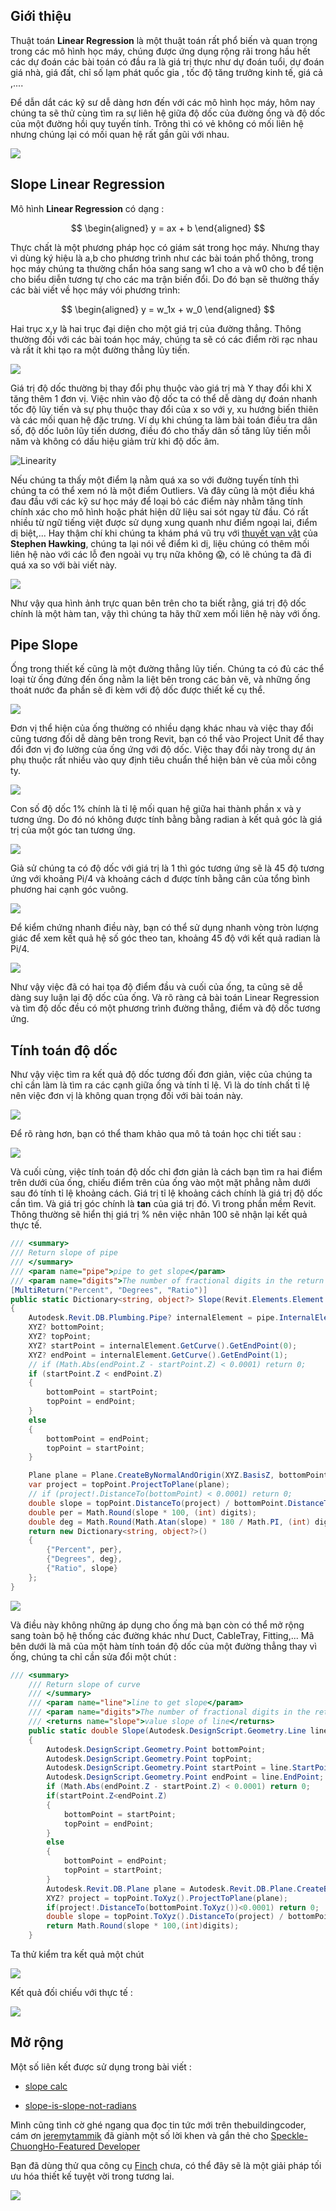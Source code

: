 ## Giới thiệu

Thuật toán **Linear Regression** là một thuật toán rất phổ biến và quan trọng trong các mô hình học máy, chúng được ứng dụng rộng rãi trong hầu hết các dự đoán các bài toán có đầu ra là giá trị thực như dự đoán tuổi, dự đoán giá nhà, giá đất, chỉ số lạm phát quốc gia , tốc độ tăng trưởng kinh tế, giá cả ,.... 

Để dẫn dắt các kỹ sư dễ dàng hơn đến với các mô hình học máy, hôm nay chúng ta sẽ thử cùng tìm ra sự liên hệ giữa độ dốc của đường ống và độ dốc của một đường hồi quy tuyến tính. Trông thì có vẻ không có mối liên hệ nhưng chúng lại có mối quan hệ rất gần gũi với nhau.

![](pic/Untitled-2022-10-08-1045.png)

## Slope Linear Regression

Mô hình **Linear Regression** có dạng :

$$
\begin{aligned}
y = ax + b
\end{aligned}
$$

Thực chất là một phương pháp học có giám sát trong học máy. Nhưng thay vì dùng ký hiệu là a,b cho phương trình như các bài toán phổ thông, trong học máy chúng ta thường chẩn hóa sang sang w1 cho a và w0 cho b để tiện cho biểu diễn tương tự cho các ma trận biến đổi. Do đó bạn sẽ thường thấy các bài viết về học máy vói phương trình:

$$ 
\begin{aligned}
y = w_1x + w_0
\end{aligned}
$$

Hai trục x,y là hai trục đại diện cho một giá trị của đường thẳng. Thông thường đối với các bài toán học máy, chúng ta sẽ có các điểm rời rạc nhau và rất ít khi tạo ra một đường thẳng lũy tiến.

![](pic/ApplicationFrameHost_34GmRb2dIN.png)

Giá trị độ dốc thường bị thay đổi phụ thuộc vào giá trị mà Y thay đổi khi X tăng thêm 1 đơn vị. Việc nhìn vào độ dốc ta có thể dễ dàng dự đoán nhanh tốc độ lũy tiến và sự phụ thuộc thay đổi của x so với y, xu hướng biến thiên và các mối quan hệ đặc trưng. Ví dụ khi chúng ta làm bài toán điều tra dân số, độ dốc luôn lũy tiến dương, điều đó cho thấy dân số tăng lũy tiến mỗi năm và không có dấu hiệu giảm trừ khi độ dốc âm.

![Linearity](pic/_Image_15d4b4f4-79ed-4159-ba95-8f2dd09336c0.png)

Nếu chúng ta thấy một điểm lạ nằm quá xa so với đường tuyến tính thì chúng ta có thể xem nó là một điểm Outliers. Và đây cũng là một điều khá đau đầu với các kỹ sư học máy để loại bỏ các điểm này nhằm tăng tính chính xác cho mô hình hoặc phát hiện dữ liệu sai sót ngay từ đầu. Có rất nhiều từ ngữ tiếng việt được sử dụng xung quanh như điểm ngoại lai, điểm dị biệt,... Hay thậm chí khi chúng ta khám phá vũ trụ với [thuyết vạn vật](https://en.wikipedia.org/wiki/Theory_of_everything) của **Stephen Hawking**, chúng ta lại nói về điểm kì dị, liệu chúng có thêm mối liên hệ nào với các lỗ đen ngoài vụ trụ nữa không 😱, có lẽ chúng ta đã đi quá xa so với bài viết này.

![](pic/_Image_3a428146-6d47-4a40-ad57-2230d71cb35f.png)

Như vậy qua hình ảnh trực quan bên trên cho ta biết rằng, giá trị độ dốc chính là một hàm tan, vậy thì chúng ta hãy thữ xem mối liên hệ này với ống.

## Pipe Slope 

Ống trong thiết kế cũng là một đường thẳng lũy tiến. Chúng ta có đủ các thể loại từ ống đứng đến ống nằm la liệt bên trong các bản vẽ, và những ống thoát nước đa phần sẽ đi kèm với độ dốc được thiết kế cụ thể.

![](pic/Revit_GKZIYbliHn.png)

Đơn vị thể hiện của ống thường có nhiều dạng khác nhau và việc thay đổi cũng tương đối dễ dàng bên trong Revit,  bạn có thể vào Project Unit để thay đổi đơn vị đo lường của ống ứng với độ dốc. Việc thay đổi này trong dự án phụ thuộc rất nhiều vào quy định tiêu chuẩn thể hiện bản vẽ của mỗi công ty.

![](pic/_Image_ed1e539a-20a6-4236-be6e-666713d6a222.png)

Con số độ dốc 1% chính là tỉ lệ mối quan hệ giữa hai thành phần x và y tương ứng. Do đó nó không được tính bằng bằng radian à kết quả góc là giá trị của một góc tan tương ứng.

![](pic/firefox_sOzuNPuy8z.png)

Giả sử chúng ta có độ dốc với giá trị là 1 thì góc tương ứng sẽ là 45 độ tương ứng với khoảng Pi/4 và khoảng cách d được tính bằng cân của tổng bình phương hai cạnh góc vuông.

![](pic/firefox_RZ5GPz6V2c.png)

Để kiểm chứng nhanh điều này, bạn có thể sử dụng nhanh vòng tròn lượng giác để xem kết quả hệ số góc theo tan, khoảng 45 độ với kết quả radian là Pi/4.

![](pic/vong-tron-luong-giac-trong-vat-ly-12-dientichnet-1.png)

Như vậy việc đã có hai tọa độ điểm đầu và cuối của ống, ta cũng sẽ dễ dàng suy luận lại độ dốc của ống. Và rõ ràng cả bài toán Linear Regression và tìm độ dốc đều có một phương trình đường thẳng, điểm và độ dốc tương ứng.

## Tính toán  độ dốc

Như vậy việc tìm ra kết quả độ dốc tương đối đơn giản, việc của chúng ta chỉ cần làm là tìm ra các cạnh giữa ống và tính tỉ lệ. Vì là do tính chất tỉ lệ nên việc đơn vị là không quan trọng đối với bài toán này.

![](pic/_Image_fc944c59-0448-4770-9ced-b32af162fb10.png)

Để rõ ràng hơn, bạn có thể tham khảo qua mô tả toán học chi tiết sau :

![](pic/iShot_2023-02-27_21.51.30.png)

Và cuối cùng, việc tính toán độ dốc chỉ đơn giản là cách bạn tìm ra hai điểm trên dưới của ống, chiếu điểm trên của ống vào một mặt phẳng nằm dưới sau đó tính tỉ lệ khoảng cách. Giá trị tỉ lệ khoảng cách chính là giá trị độ dốc cần tìm. Và giá trị góc chính là **tan** của giá trị đó. Vì trong phần mềm Revit. Thông thường sẽ hiển thị giá trị % nên việc nhân 100 sẽ nhận lại kết quả thực tế.

```cs
/// <summary>
/// Return slope of pipe
/// </summary>
/// <param name="pipe">pipe to get slope</param>
/// <param name="digits">The number of fractional digits in the return value.</param>
[MultiReturn("Percent", "Degrees", "Ratio")]
public static Dictionary<string, object?> Slope(Revit.Elements.Element pipe, double digits = 0)
{
    Autodesk.Revit.DB.Plumbing.Pipe? internalElement = pipe.InternalElement as Autodesk.Revit.DB.Plumbing.Pipe;
    XYZ? bottomPoint;
    XYZ? topPoint;
    XYZ? startPoint = internalElement.GetCurve().GetEndPoint(0);
    XYZ? endPoint = internalElement.GetCurve().GetEndPoint(1);
    // if (Math.Abs(endPoint.Z - startPoint.Z) < 0.0001) return 0;
    if (startPoint.Z < endPoint.Z)
    {
        bottomPoint = startPoint;
        topPoint = endPoint;
    }
    else
    {
        bottomPoint = endPoint;
        topPoint = startPoint;
    }

    Plane plane = Plane.CreateByNormalAndOrigin(XYZ.BasisZ, bottomPoint);
    var project = topPoint.ProjectToPlane(plane);
    // if (project!.DistanceTo(bottomPoint) < 0.0001) return 0;
    double slope = topPoint.DistanceTo(project) / bottomPoint.DistanceTo(project);
    double per = Math.Round(slope * 100, (int) digits);
    double deg = Math.Round(Math.Atan(slope) * 180 / Math.PI, (int) digits);
    return new Dictionary<string, object?>()
    {
        {"Percent", per},
        {"Degrees", deg},
        {"Ratio", slope}
    };
}
```

![](pic/Revit_K7HCGuBWMA.png)

Và điều này không những áp dụng cho ống mà bạn còn có thể mở rộng sang toàn bộ hệ thống các đường khác như Duct, CableTray, Fitting,... Mã bên dưới là mã của một hàm tính toán độ dốc của một đường thẳng thay vì ống, chúng ta chỉ cần sửa đổi một chút :

```cs
/// <summary>
    /// Return slope of curve
    /// </summary>
    /// <param name="line">line to get slope</param>
    /// <param name="digits">The number of fractional digits in the return value.</param>
    /// <returns name="slope">value slope of line</returns>
    public static double Slope(Autodesk.DesignScript.Geometry.Line line,double digits=0)
    {
        Autodesk.DesignScript.Geometry.Point bottomPoint;
        Autodesk.DesignScript.Geometry.Point topPoint;
        Autodesk.DesignScript.Geometry.Point startPoint = line.StartPoint;
        Autodesk.DesignScript.Geometry.Point endPoint = line.EndPoint;
        if (Math.Abs(endPoint.Z - startPoint.Z) < 0.0001) return 0;
        if(startPoint.Z<endPoint.Z)
        {
            bottomPoint = startPoint;
            topPoint = endPoint;
        }
        else
        {
            bottomPoint = endPoint;
            topPoint = startPoint;
        }
        Autodesk.Revit.DB.Plane plane = Autodesk.Revit.DB.Plane.CreateByNormalAndOrigin(XYZ.BasisZ,bottomPoint.ToXyz());
        XYZ? project = topPoint.ToXyz().ProjectToPlane(plane);
        if(project!.DistanceTo(bottomPoint.ToXyz())<0.0001) return 0;
        double slope = topPoint.ToXyz().DistanceTo(project) / bottomPoint.ToXyz().DistanceTo(project);
        return Math.Round(slope * 100,(int)digits);
    }
```
Ta thử kiểm tra kết quả một chút

![](pic/Revit_mYXATisjoc.png)

Kết quả đối chiếu với thực tế : 

![](pic/Revit_hQ5nyQ5Z6Y.png)

## Mở rộng

Một số liên kết được sử dụng trong bài viết : 

- <a href="https://www.calculator.net/slope-calculator.html?type=1&x11=1&y11=1&x12=2&y12=2&x=74&y=30" target="_blank">slope calc</a>   

- <a href="https://thebuildingcoder.typepad.com/blog/2010/08/slope-is-slope-not-radians.html" target="_blank">slope-is-slope-not-radians</a>

Mình cũng tình cờ ghé ngang qua đọc tin tức mới trên thebuildingcoder, cám ơn <a href="https://twitter.com/jeremytammik" target="_blank">jeremytammik</a> đã giành một số lời khen và gắn thẻ cho [Speckle-ChuongHo-Featured Developer](https://speckle.systems/blog/chuong-ho-featured-developer/)

Bạn đã dùng thử qua công cụ [Finch](https://medium.com/@pamelanunezw/finch-secures-2-5-8c6bf6512c7b) chưa, có thể đây sẽ là một giải pháp tối ưu hóa thiết kế tuyệt vời trong tương lai.

![](pic/HRunSnT3b2gWsov9Dro8ew.gif)